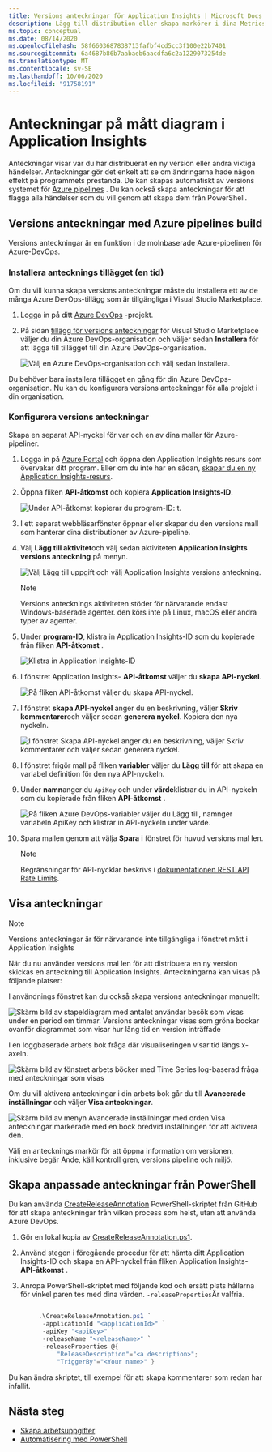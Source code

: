 ```yaml
---
title: Versions anteckningar för Application Insights | Microsoft Docs
description: Lägg till distribution eller skapa markörer i dina Metrics Explorer-diagram i Application Insights.
ms.topic: conceptual
ms.date: 08/14/2020
ms.openlocfilehash: 58f6603687838713fafbf4cd5cc3f100e22b7401
ms.sourcegitcommit: 6a4687b86b7aabaeb6aacdfa6c2a1229073254de
ms.translationtype: MT
ms.contentlocale: sv-SE
ms.lasthandoff: 10/06/2020
ms.locfileid: "91758191"
---
```

# <a name="annotations-on-metric-charts-in-application-insights"></a>Anteckningar på mått diagram i Application Insights

Anteckningar visar var du har distribuerat en ny version eller andra viktiga händelser. Anteckningar gör det enkelt att se om ändringarna hade någon effekt på programmets prestanda. De kan skapas automatiskt av versions systemet för [Azure pipelines](/azure/devops/pipelines/tasks/) . Du kan också skapa anteckningar för att flagga alla händelser som du vill genom att skapa dem från PowerShell.

## <a name="release-annotations-with-azure-pipelines-build"></a>Versions anteckningar med Azure pipelines build

Versions anteckningar är en funktion i de molnbaserade Azure-pipelinen för Azure-DevOps.

### <a name="install-the-annotations-extension-one-time"></a>Installera antecknings tillägget (en tid)

Om du vill kunna skapa versions anteckningar måste du installera ett av de många Azure DevOps-tillägg som är tillgängliga i Visual Studio Marketplace.

1. Logga in på ditt [Azure DevOps](https://azure.microsoft.com/services/devops/) -projekt.
   
1. På sidan [tillägg för versions anteckningar](https://marketplace.visualstudio.com/items/ms-appinsights.appinsightsreleaseannotations) för Visual Studio Marketplace väljer du din Azure DevOps-organisation och väljer sedan **Installera** för att lägga till tillägget till din Azure DevOps-organisation.
   
   ![Välj en Azure DevOps-organisation och välj sedan installera.](./media/annotations/1-install.png)
   
Du behöver bara installera tillägget en gång för din Azure DevOps-organisation. Nu kan du konfigurera versions anteckningar för alla projekt i din organisation.

### <a name="configure-release-annotations"></a>Konfigurera versions anteckningar

Skapa en separat API-nyckel för var och en av dina mallar för Azure-pipeliner.

1. Logga in på [Azure Portal](https://portal.azure.com) och öppna den Application Insights resurs som övervakar ditt program. Eller om du inte har en sådan, [skapar du en ny Application Insights-resurs](./app-insights-overview.md).
   
1. Öppna fliken **API-åtkomst** och kopiera **Application Insights-ID**.
   
   ![Under API-åtkomst kopierar du program-ID: t.](./media/annotations/2-app-id.png)

1. I ett separat webbläsarfönster öppnar eller skapar du den versions mall som hanterar dina distributioner av Azure-pipeline.
   
1. Välj **Lägg till aktivitet**och välj sedan aktiviteten **Application Insights versions anteckning** på menyn.
   
   ![Välj Lägg till uppgift och välj Application Insights versions anteckning.](./media/annotations/3-add-task.png)

   > [!NOTE]
   > Versions antecknings aktiviteten stöder för närvarande endast Windows-baserade agenter. den körs inte på Linux, macOS eller andra typer av agenter.
   
1. Under **program-ID**, klistra in Application Insights-ID som du kopierade från fliken **API-åtkomst** .
   
   ![Klistra in Application Insights-ID](./media/annotations/4-paste-app-id.png)
   
1. I fönstret Application Insights- **API-åtkomst** väljer du **skapa API-nyckel**. 
   
   ![På fliken API-åtkomst väljer du skapa API-nyckel.](./media/annotations/5-create-api-key.png)
   
1. I fönstret **skapa API-nyckel** anger du en beskrivning, väljer **Skriv kommentarer**och väljer sedan **generera nyckel**. Kopiera den nya nyckeln.
   
   ![I fönstret Skapa API-nyckel anger du en beskrivning, väljer Skriv kommentarer och väljer sedan generera nyckel.](./media/annotations/6-create-api-key.png)
   
1. I fönstret frigör mall på fliken **variabler** väljer du **Lägg till** för att skapa en variabel definition för den nya API-nyckeln.

1. Under **namn**anger du `ApiKey` och under **värde**klistrar du in API-nyckeln som du kopierade från fliken **API-åtkomst** .
   
   ![På fliken Azure DevOps-variabler väljer du Lägg till, namnger variabeln ApiKey och klistrar in API-nyckeln under värde.](./media/annotations/7-paste-api-key.png)
   
1. Spara mallen genom att välja **Spara** i fönstret för huvud versions mal len.


   > [!NOTE]
   > Begränsningar för API-nycklar beskrivs i [dokumentationen REST API Rate Limits](https://dev.applicationinsights.io/documentation/Authorization/Rate-limits).

## <a name="view-annotations"></a>Visa anteckningar


   > [!NOTE]
   > Versions anteckningar är för närvarande inte tillgängliga i fönstret mått i Application Insights

När du nu använder versions mal len för att distribuera en ny version skickas en anteckning till Application Insights. Anteckningarna kan visas på följande platser:

I användnings fönstret kan du också skapa versions anteckningar manuellt:

![Skärm bild av stapeldiagram med antalet användar besök som visas under en period om timmar. Versions anteckningar visas som gröna bockar ovanför diagrammet som visar hur lång tid en version inträffade](./media/annotations/usage-pane.png)

I en loggbaserade arbets bok fråga där visualiseringen visar tid längs x-axeln.

![Skärm bild av fönstret arbets böcker med Time Series log-baserad fråga med anteckningar som visas](./media/annotations/workbooks-annotations.png)

Om du vill aktivera anteckningar i din arbets bok går du till **Avancerade inställningar** och väljer **Visa anteckningar**.

![Skärm bild av menyn Avancerade inställningar med orden Visa anteckningar markerade med en bock bredvid inställningen för att aktivera den.](./media/annotations/workbook-show-annotations.png)

Välj en antecknings markör för att öppna information om versionen, inklusive begär Ande, käll kontroll gren, versions pipeline och miljö.

## <a name="create-custom-annotations-from-powershell"></a>Skapa anpassade anteckningar från PowerShell
Du kan använda [CreateReleaseAnnotation](https://github.com/MohanGsk/ApplicationInsights-Home/blob/master/API/CreateReleaseAnnotation.ps1) PowerShell-skriptet från GitHub för att skapa anteckningar från vilken process som helst, utan att använda Azure DevOps. 

1. Gör en lokal kopia av [CreateReleaseAnnotation.ps1](https://github.com/MohanGsk/ApplicationInsights-Home/blob/master/API/CreateReleaseAnnotation.ps1).
   
1. Använd stegen i föregående procedur för att hämta ditt Application Insights-ID och skapa en API-nyckel från fliken Application Insights- **API-åtkomst** .
   
1. Anropa PowerShell-skriptet med följande kod och ersätt plats hållarna för vinkel paren tes med dina värden. `-releaseProperties`Är valfria. 
   
   ```powershell
   
        .\CreateReleaseAnnotation.ps1 `
         -applicationId "<applicationId>" `
         -apiKey "<apiKey>" `
         -releaseName "<releaseName>" `
         -releaseProperties @{
             "ReleaseDescription"="<a description>";
             "TriggerBy"="<Your name>" }
   ```

Du kan ändra skriptet, till exempel för att skapa kommentarer som redan har infallit.

## <a name="next-steps"></a>Nästa steg

* [Skapa arbetsuppgifter](./diagnostic-search.md#create-work-item)
* [Automatisering med PowerShell](./powershell.md)

